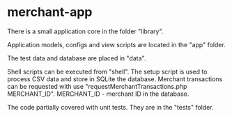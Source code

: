 # merchant-app

There is a small application core in the folder "library".

Application models, configs and view scripts are located in the "app" folder.

The test data and database are placed in "data".

Shell scripts can be executed from "shell".
The setup script is used to process CSV data and store in SQLite the database.
Merchant transactions can be requested with use "requestMerchantTransactions.php MERCHANT_ID". MERCHANT_ID - merchant ID in the database.

The code partially covered with unit tests. They are in the "tests" folder.
